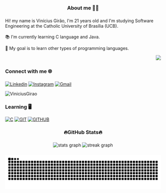 <h3 align="center">About me  🧑‍💻</h3> 

###

<p align="left">Hi! my name is Vinícius Girão, I'm 21 years old and I'm studying Software Engineering at the Catholic University of Brasília (UCB). <br><br>📚 I'm currently learning C language and Java.</p>
<p align="left">🎯  My goal is to learn other types of programming languages.</p>

<div align="right">
  <img height="250" src="https://i.pinimg.com/originals/b3/26/51/b326517cd8ca44b939a1bee41a7f103c.gif"  />
</div>

###

<h3 align="left">Connect with me 🌐</h3>

###

[![Linkedin](https://img.shields.io/badge/LinkedIn-0077B5?style=for-the-badge&logo=linkedin&logoColor=white)](https://www.linkedin.com/in/vin%C3%ADcius-gir%C3%A3o-2249012b6/)
[![Instagram](https://img.shields.io/badge/Instagram-E4405F?style=for-the-badge&logo=instagram&logoColor=white)](https://www.instagram.com/viniciusgirao_o/)
[![Gmail](https://img.shields.io/badge/Gmail-D14836?style=for-the-badge&logo=gmail&logoColor=white)](https://mail.google.com/mail/u/0/#inbox)
<p align="left"> <img src="https://komarev.com/ghpvc/?username=ViniciusGirao&label=Profile%20views&color=0e75b6&style=flat" alt="ViniciusGirao" /> </p>

###

<h3 align="left">Learning 🖥️</h3>

[![C](https://img.shields.io/badge/-00599C?style=for-the-badge&logo=c&logoColor=white)]()
[![GIT](https://img.shields.io/badge/GIT-E44C30?style=for-the-badge&logo=git&logoColor=white)]()
[![GITHUB](https://img.shields.io/badge/GitHub-100000?style=for-the-badge&logo=github&logoColor=white)]()


###

<h3 align="center">🔥GitHub Stats🔥</h3>

###

<div align="center">
  <img src="https://github-readme-stats.vercel.app/api?username=ViniciusGirao&hide_title=false&hide_rank=false&show_icons=true&include_all_commits=true&count_private=true&disable_animations=false&theme=ocean_dark&locale=en&hide_border=false&order=1" height="150" alt="stats graph"  />
  <img src="https://streak-stats.demolab.com?user=ViniciusGirao&locale=en&mode=daily&theme=ocean_dark&hide_border=false&border_radius=5&order=3" height="150" alt="streak graph"  />
</div>

###


###

<picture align="center">
  <source media="(prefers-color-scheme: dark)" srcset="https://raw.githubusercontent.com/ViniciusGirao/ViniciusGirao/output/github-contribution-grid-snake-dark.svg">
  <source media="(prefers-color-scheme: light)" srcset="https://raw.githubusercontent.com/ViniciusGirao/ViniciusGirao/output/github-contribution-grid-snake-dark.svg">
  <img align="center" alt="github contribution grid snake animation" src="https://raw.githubusercontent.com/ViniciusGirao/ViniciusGirao/output/github-contribution-grid-snake.svg">
</picture>
